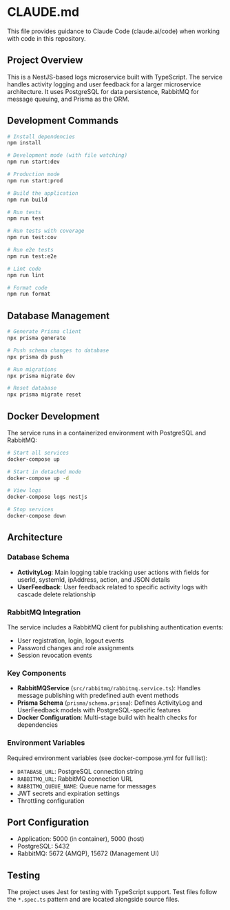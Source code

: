 # CLAUDE.md

This file provides guidance to Claude Code (claude.ai/code) when working with code in this repository.

## Project Overview

This is a NestJS-based logs microservice built with TypeScript. The service handles activity logging and user feedback for a larger microservice architecture. It uses PostgreSQL for data persistence, RabbitMQ for message queuing, and Prisma as the ORM.

## Development Commands

```bash
# Install dependencies
npm install

# Development mode (with file watching)
npm run start:dev

# Production mode
npm run start:prod

# Build the application
npm run build

# Run tests
npm run test

# Run tests with coverage
npm run test:cov

# Run e2e tests
npm run test:e2e

# Lint code
npm run lint

# Format code
npm run format
```

## Database Management

```bash
# Generate Prisma client
npx prisma generate

# Push schema changes to database
npx prisma db push

# Run migrations
npx prisma migrate dev

# Reset database
npx prisma migrate reset
```

## Docker Development

The service runs in a containerized environment with PostgreSQL and RabbitMQ:

```bash
# Start all services
docker-compose up

# Start in detached mode
docker-compose up -d

# View logs
docker-compose logs nestjs

# Stop services
docker-compose down
```

## Architecture

### Database Schema
- **ActivityLog**: Main logging table tracking user actions with fields for userId, systemId, ipAddress, action, and JSON details
- **UserFeedback**: User feedback related to specific activity logs with cascade delete relationship

### RabbitMQ Integration
The service includes a RabbitMQ client for publishing authentication events:
- User registration, login, logout events
- Password changes and role assignments
- Session revocation events

### Key Components
- **RabbitMQService** (`src/rabbitmq/rabbitmq.service.ts`): Handles message publishing with predefined auth event methods
- **Prisma Schema** (`prisma/schema.prisma`): Defines ActivityLog and UserFeedback models with PostgreSQL-specific features
- **Docker Configuration**: Multi-stage build with health checks for dependencies

### Environment Variables
Required environment variables (see docker-compose.yml for full list):
- `DATABASE_URL`: PostgreSQL connection string
- `RABBITMQ_URL`: RabbitMQ connection URL
- `RABBITMQ_QUEUE_NAME`: Queue name for messages
- JWT secrets and expiration settings
- Throttling configuration

## Port Configuration
- Application: 5000 (in container), 5000 (host)
- PostgreSQL: 5432
- RabbitMQ: 5672 (AMQP), 15672 (Management UI)

## Testing
The project uses Jest for testing with TypeScript support. Test files follow the `*.spec.ts` pattern and are located alongside source files.